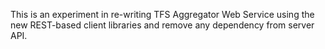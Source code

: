 This is an experiment in re-writing TFS Aggregator Web Service using
the new REST-based client libraries and remove any dependency from server API.